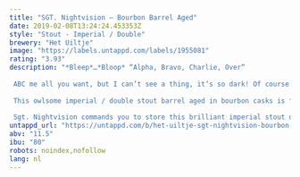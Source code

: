 ```yaml
---
title: "SGT. Nightvision – Bourbon Barrel Aged"
date: 2019-02-08T13:24:24.453353Z
style: "Stout - Imperial / Double"
brewery: "Het Uiltje"
image: "https://labels.untappd.com/labels/1955081"
rating: "3.93"
description: "*Bleep*…*Bloop* “Alpha, Bravo, Charlie, Over”  ABC me all you want, but I can’t see a thing, it’s so dark! Of course you can’t see a thing! You need to strap on your goggles. They are military grade night vision goggles my friend!  This owlsome imperial / double stout barrel aged in bourbon casks is french oak aged with a peaty twist to it. If you are a fan of heavy dark stouts, than you’ll love this absolute banger. Dark as hell, but tasty as heaven.  Sgt. Nightvision commands you to store this brilliant imperial stout dark and cool, and drink it whenever you want. Drinking it while wearing goggles works best."
untappd_url: "https://untappd.com/b/het-uiltje-sgt-nightvision-bourbon-barrel-aged/1955081"
abv: "11.5"
ibu: "80"
robots: noindex,nofollow
lang: nl
---
```

